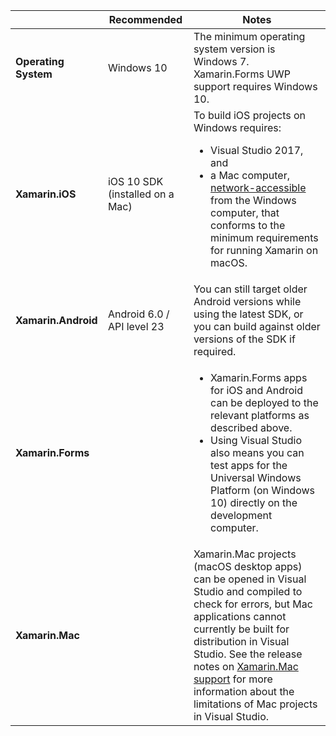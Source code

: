 ||Recommended|Notes|
|---|---|---|
|**Operating System**|Windows 10|The minimum operating system version is Windows 7. Xamarin.Forms UWP support requires Windows 10.
|**Xamarin.iOS**|iOS 10 SDK (installed on a Mac)|To build iOS projects on Windows requires:<ul><li>Visual Studio 2017, and</li><li>a Mac computer, <a href="~/ios/get-started/installation/windows/connecting-to-mac/index.md">network-accessible</a> from the Windows computer, that conforms to the minimum requirements for running Xamarin on macOS.</li></ul>|
|**Xamarin.Android**|Android 6.0 / API level 23|You can still target older Android versions while using the latest SDK, or you can build against older versions of the SDK if required.|
|**Xamarin.Forms**||<ul><li>Xamarin.Forms apps for iOS and Android can be deployed to the relevant platforms as described above.</li><li>Using Visual Studio also means you can test apps for the Universal Windows Platform (on Windows 10) directly on the development computer.</li></ul>|
|**Xamarin.Mac**||Xamarin.Mac projects (macOS desktop apps) can be opened in Visual Studio and compiled to check for errors, but Mac applications cannot currently be built for distribution in Visual Studio. See the release notes on <a href="https://developer.xamarin.com/releases/vs/xamarin.vs_4/xamarin.vs_4.2/#Xamarin.Mac_minimum_support.">Xamarin.Mac support</a> for more information about the limitations of Mac projects in Visual Studio.|
